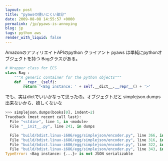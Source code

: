 ```yaml
---
layout: post
title: "pyawsの使いにくい部分"
date: 2009-08-08 14:55:57 +0000
permalink: /jp/pyaws-is-annoying
blog: jp
tags: python aws
render_with_liquid: false
---
```


<!-- textlint-disable rousseau -->

AmazonのアフィリエイトAPIのpython クライアント pyaws は単純にpythonオブジェクトを持つ Bagクラスがある。

```python
# Wrapper class for ECS
class Bag :
    """A generic container for the python objects"""
    def __repr__(self):
        return '<Bag instance: ' + self.__dict__.__repr__() + '>'
```

でも、実はdictでいいかなって思ったの。オブジェクトだと simplejson.dumps出来ないから、嬉しくないな

```python
>>> simplejson.dumps(books[0], indent=2)
Traceback (most recent call last):
  File "<stdin>", line 1, in <module>
  File "__init__.py", line 241, in dumps

  File "build/bdist.linux-i686/egg/simplejson/encoder.py", line 366, in encode
  File "build/bdist.linux-i686/egg/simplejson/encoder.py", line 316, in _iterencode
  File "build/bdist.linux-i686/egg/simplejson/encoder.py", line 322, in _iterencode_default
  File "build/bdist.linux-i686/egg/simplejson/encoder.py", line 343, in default
TypeError: <Bag instance: {...}> is not JSON serializable
```

<!-- textlint-enable rousseau -->
